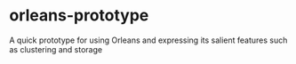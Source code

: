 # orleans-prototype
A quick prototype for using Orleans and expressing its salient features such as clustering and storage
